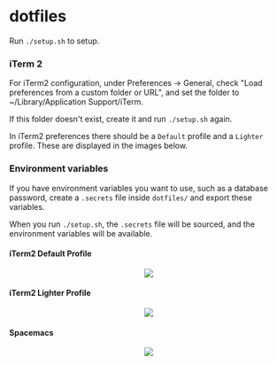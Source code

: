 # dotfiles

Run `./setup.sh` to setup.

### iTerm 2

For iTerm2 configuration, under Preferences -> General, check "Load preferences from a custom folder or URL", and set the folder to ~/Library/Application Support/iTerm.

If this folder doesn't exist, create it and run `./setup.sh` again.

In iTerm2 preferences there should be a `Default` profile and a `Lighter` profile. These are displayed in the images below.

### Environment variables

If you have environment variables you want to use, such as a database password, create a `.secrets` file inside `dotfiles/` and export these variables.

When you run `./setup.sh`, the `.secrets` file will be sourced, and the environment variables will be available.

#### iTerm2 Default Profile

<div style="text-align:center">
	<img src="https://i.imgur.com/GUkeInO.png">
</div>

#### iTerm2 Lighter Profile

<div style="text-align:center">
  <img src="https://i.imgur.com/JN1INGV.png">
</div>

#### Spacemacs

<div style="text-align:center">
  <img src="https://i.imgur.com/sz4Mvvb.png">
</div>
